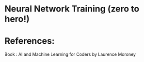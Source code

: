 # Neural Network Training (zero to hero!)

# References:

Book : AI and Machine Learning for Coders by Laurence Moroney


